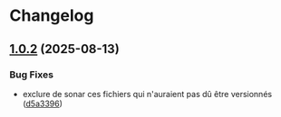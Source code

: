 # Changelog

## [1.0.2](https://github.com/cpierres/P10cicd/compare/v1.0.1...v1.0.2) (2025-08-13)


### Bug Fixes

* exclure de sonar ces fichiers qui n'auraient pas dû être versionnés ([d5a3396](https://github.com/cpierres/P10cicd/commit/d5a3396f638e70000185e1a813f84370cec877ab))
